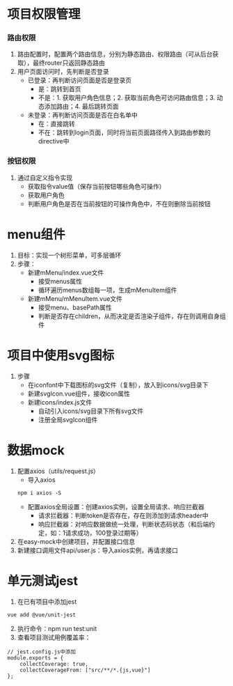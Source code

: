 <!--
 * @Author: mengbing mengbingg@outlook.com
 * @Date: 2022-08-15 10:26:57
 * @LastEditors: mengbing mengbingg@outlook.com
 * @LastEditTime: 2022-08-17 16:35:45
 * @Descripttion: 项目说明
-->
# 项目权限管理
### 路由权限
1. 路由配置时，配置两个路由信息，分别为静态路由、权限路由（可从后台获取），最终router只返回静态路由
2. 用户页面访问时，先判断是否登录
    - 已登录：再判断访问页面是否是登录页
        - 是：跳转到首页
        - 不是：1. 获取用户角色信息；2. 获取当前角色可访问路由信息；3. 动态添加路由；4. 最后跳转页面
    - 未登录：再判断访问页面是否在白名单中
        - 在：直接跳转
        - 不在：跳转到login页面，同时将当前页面路径传入到路由参数的directive中

### 按钮权限
1. 通过自定义指令实现
    - 获取指令value值（保存当前按钮哪些角色可操作）
    - 获取用户角色
    - 判断用户角色是否在当前按钮的可操作角色中，不在则删除当前按钮
    

# menu组件
1. 目标：实现一个树形菜单，可多层循环
2. 步骤：
    - 新建mMenu/index.vue文件
        - 接受menus属性
        - 循环遍历menus数组每一项，生成mMenuItem组件
    - 新建mMenu/mMenuItem.vue文件
        - 接受menu、basePath属性
        - 判断是否存在children，从而决定是否渲染子组件，存在则调用自身组件

# 项目中使用svg图标
1. 步骤
    - 在iconfont中下载图标的svg文件（复制），放入到icons/svg目录下
    - 新建svgIcon.vue组件，接收icon属性
    - 新建icons/index.js文件
        - 自动引入icons/svg目录下所有svg文件
        - 注册全局svgIcon组件

# 数据mock
1. 配置axios（utils/request.js）
    - 导入axios
    ```
    npm i axios -S
    ```
    - 配置axios全局设置：创建axios实例，设置全局请求、响应拦截器
        - 请求拦截器：判断token是否存在，存在则添加到请求header中
        - 响应拦截器：对响应数据做统一处理，判断状态码状态（和后端约定，如：1请求成功，100登录过期等）
2. 在easy-mock中创建项目，并配置接口信息
3. 新建接口调用文件api/user.js：导入axios实例，再请求接口

# 单元测试jest
1. 在已有项目中添加jest
```
vue add @vue/unit-jest
```
2. 执行命令：npm run test:unit
3. 查看项目测试用例覆盖率：
```
// jest.config.js中添加
module.exports = {
    collectCoverage: true,
    collectCoverageFrom: ["src/**/*.{js,vue}"]
};
```